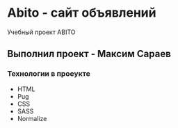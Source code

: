 # Abito - сайт объявлений
Учебный проект ABITO

## Выполнил проект - Максим Сараев
### Технологии в проеукте 
 - HTML
 - Pug
 - CSS
 - SASS
 - Normalize
